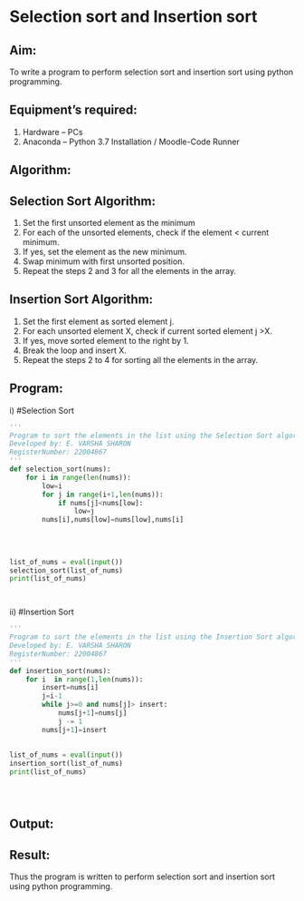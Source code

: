# Selection sort and Insertion sort
## Aim:
To write a program to perform selection sort and insertion sort using python programming.
## Equipment’s required:
1.	Hardware – PCs
2.	Anaconda – Python 3.7 Installation / Moodle-Code Runner
## Algorithm:
## Selection Sort Algorithm:
1.	Set the first unsorted element as the minimum
2.	For each of the unsorted elements, check if the element < current minimum.
3.	If yes, set the element as the new minimum.
4.	Swap minimum with first unsorted position.
5.	Repeat the steps 2 and 3 for all the elements in the array.
## Insertion Sort Algorithm:
1.	Set the first element as sorted element j.
2.	For each unsorted element X, check if current sorted element j >X.
3.	If yes, move sorted element to the right by 1.
4.	Break the loop and insert X.
5.	Repeat the steps 2 to 4 for sorting all the elements in the array.
## Program:
i)	#Selection Sort
```python
''' 
Program to sort the elements in the list using the Selection Sort algorithm.
Developed by: E. VARSHA SHARON
RegisterNumber: 22004867
'''
def selection_sort(nums):
    for i in range(len(nums)):
        low=i
        for j in range(i+1,len(nums)):
            if nums[j]<nums[low]:
                low=j
        nums[i],nums[low]=nums[low],nums[i]
    
    
    
    
list_of_nums = eval(input())
selection_sort(list_of_nums)
print(list_of_nums)




```
ii)	#Insertion Sort
```python
''' 
Program to sort the elements in the list using the Insertion Sort algorithm.
Developed by: E. VARSHA SHARON
RegisterNumber: 22004867
'''
def insertion_sort(nums):
    for i  in range(1,len(nums)):
        insert=nums[i]
        j=i-1
        while j>=0 and nums[j]> insert:
            nums[j+1]=nums[j]
            j -= 1
        nums[j+1]=insert
    
    
list_of_nums = eval(input())
insertion_sort(list_of_nums)
print(list_of_nums)





```

## Output:


## Result:
Thus the program is written to perform selection sort and insertion sort using python programming.
